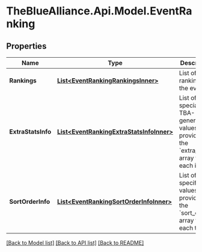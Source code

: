 # TheBlueAlliance.Api.Model.EventRanking

## Properties

Name | Type | Description | Notes
------------ | ------------- | ------------- | -------------
**Rankings** | [**List&lt;EventRankingRankingsInner&gt;**](EventRankingRankingsInner.md) | List of rankings at the event. | 
**ExtraStatsInfo** | [**List&lt;EventRankingExtraStatsInfoInner&gt;**](EventRankingExtraStatsInfoInner.md) | List of special TBA-generated values provided in the &#x60;extra_stats&#x60; array for each item. | 
**SortOrderInfo** | [**List&lt;EventRankingSortOrderInfoInner&gt;**](EventRankingSortOrderInfoInner.md) | List of year-specific values provided in the &#x60;sort_orders&#x60; array for each team. | 

[[Back to Model list]](../README.md#documentation-for-models) [[Back to API list]](../README.md#documentation-for-api-endpoints) [[Back to README]](../README.md)

